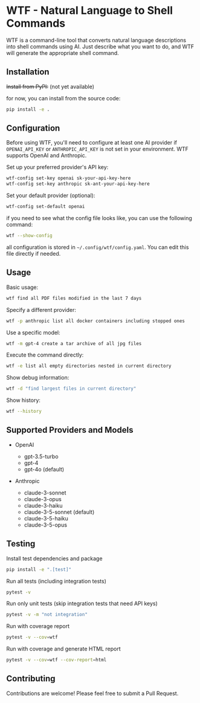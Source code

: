 # WTF - Natural Language to Shell Commands

WTF is a command-line tool that converts natural language descriptions into shell commands using AI. Just describe what you want to do, and WTF will generate the appropriate shell command.

## Installation

~~Install from PyPI:~~
(not yet available)

for now, you can install from the source code:

```bash
pip install -e .
```

## Configuration

Before using WTF, you'll need to configure at least one AI provider if `OPENAI_API_KEY` or `ANTHROPIC_API_KEY` is not set in your environment. WTF supports OpenAI and Anthropic.

Set up your preferred provider's API key:

```bash
wtf-config set-key openai sk-your-api-key-here
wtf-config set-key anthropic sk-ant-your-api-key-here
```

Set your default provider (optional):
```bash
wtf-config set-default openai
```

if you need to see what the config file looks like, you can use the following command:
```bash
wtf --show-config
```

all configuration is stored in `~/.config/wtf/config.yaml`. You can edit this file directly if needed.

## Usage

Basic usage:
```bash
wtf find all PDF files modified in the last 7 days
```

Specify a different provider:
```bash
wtf -p anthropic list all docker containers including stopped ones
```

Use a specific model:
```bash
wtf -m gpt-4 create a tar archive of all jpg files
```

Execute the command directly:
```bash
wtf -e list all empty directories nested in current directory
```

Show debug information:
```bash
wtf -d "find largest files in current directory"
```

Show history:
```bash
wtf --history
```

## Supported Providers and Models

- OpenAI
  - gpt-3.5-turbo 
  - gpt-4
  - gpt-4o (default)

- Anthropic
  - claude-3-sonnet 
  - claude-3-opus
  - claude-3-haiku
  - claude-3-5-sonnet (default)
  - claude-3-5-haiku
  - claude-3-5-opus

## Testing

Install test dependencies and package
```bash
pip install -e ".[test]"
```

Run all tests (including integration tests)
```bash
pytest -v
```

Run only unit tests (skip integration tests that need API keys)
```bash
pytest -v -m "not integration"
```

Run with coverage report
```bash
pytest -v --cov=wtf
```

Run with coverage and generate HTML report
```bash
pytest -v --cov=wtf --cov-report=html
```


## Contributing

Contributions are welcome! Please feel free to submit a Pull Request.

